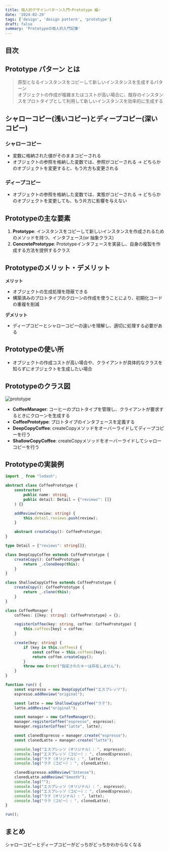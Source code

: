 ```yaml
---
title: 個人的デザインパターン入門~Prototype 編~
date: '2024-02-29'
tags: ['design', 'design pattern', 'prototype']
draft: false
summary: 'Prototypeの個人的入門記事'
---
```


## 目次

<TOCInline toc={props.toc} exclude="目次" toHeading={3} />

## Prototype パターン とは

> 原型となるインスタンスをコピーして新しいインスタンスを生成するパターン  
> オブジェクトの作成が複雑またはコストが高い場合に、既存のインスタンスをプロトタイプとして利用して新しいインスタンスを効率的に生成する 

## シャローコピー(浅いコピー)とディープコピー(深いコピー)
### シャローコピー
- 変数に格納された値がそのままコピーされる
- オブジェクトの参照を格納した変数では、参照がコピーされる
  → どちらかのオブジェクトを変更すると、もう片方も変更される

### ディープコピー
- オブジェクトの参照を格納した変数では、実態がコピーされる
  → どちらかのオブジェクトを変更しても、もう片方に影響を与えない

## Prototypeの主な要素
1. **Prototype**: インスタンスをコピーして新しいインスタンスを作成されるためのメソッドを持つ、インタフェース(or 抽象クラス)
2. **ConcretePrototype**: Prototypeインタフェースを実装し、自身の複製を作成する方法を提供するクラス 

## Prototypeのメリット・デメリット
**メリット**  
- オブジェクトの生成処理を隠蔽できる
- 構築済みのプロトタイプのクローンの作成を使うことにより、初期化コードの重複を削減

**デメリット**  
- ディープコピーとシャローコピーの違いを理解し、適切に処理する必要がある

## Prototypeの使い所
- オブジェクトの作成コストが高い場合や、クライアントが具体的なクラスを知らずにオブジェクトを生成したい場合

## Prototypeのクラス図

![prototype](/static/images/design/design_pattern/prototype/prototype.png)

- **CoffeeManager**: コーヒーのプロトタイプを管理し、クライアントが要求するときにクローンを生成する
- **CoffeePrototype**: プロトタイプのインタフェースを定義する
- **DeepCopyCoffee**: createCopyメソッドをオーバーライドしてディープコピーを行う
- **ShallowCopyCoffee**: createCopyメソッドをオーバーライドしてシャローコピーを行う

## Prototypeの実装例

```typescript
import _ from "lodash";

abstract class CoffeePrototype {
    constructor(
        public name: string,
        public detail: Detail = {"reviews": []}
    ) {}

    addReview(review: string) {
        this.detail.reviews.push(review);
    }

    abstract createCopy(): CoffeePrototype;
}

type Detail = {"reviews": string[]};

class DeepCopyCoffee extends CoffeePrototype {
    createCopy(): CoffeePrototype {
        return _.cloneDeep(this);
    }
}

class ShallowCopyCoffee extends CoffeePrototype {
    createCopy(): CoffeePrototype {
        return _.clone(this);
    }
}

class CoffeeManager {
    coffees: {[key: string]: CoffeePrototype} = {};

    registerCoffee(key: string, coffee: CoffeePrototype) {
        this.coffees[key] = coffee;
    }

    create(key: string) {
        if (key in this.coffees) {
            const coffee = this.coffees[key];
            return coffee.createCopy();
        }
        throw new Error("指定されたキーは存在しません");
    }
}

function run() {
    const espresso = new DeepCopyCoffee("エスプレッソ");
    espresso.addReview("original");

    const latte = new ShallowCopyCoffee("ラテ");
    latte.addReview("original");

    const manager = new CoffeeManager();
    manager.registerCoffee("espresso", espresso);
    manager.registerCoffee("latte", latte);

    const clonedEspresso = manager.create("espresso");
    const clonedLatte = manager.create("latte");

    console.log("エスプレッソ（オリジナル）: ", espresso);
    console.log("エスプレッソ（コピー）: ", clonedEspresso);
    console.log("ラテ（オリジナル）: ", latte);
    console.log("ラテ（コピー）: ", clonedLatte);

    clonedEspresso.addReview("Intense");
    clonedLatte.addReview("Smooth");
    console.log("");
    console.log("エスプレッソ（オリジナル）: ", espresso);
    console.log("エスプレッソ（コピー）: ", clonedEspresso);
    console.log("ラテ（オリジナル）: ", latte);
    console.log("ラテ（コピー）: ", clonedLatte);
}

run();
```

## まとめ
シャローコピーとディープコピーがどっちがどっちかわからなくなる
